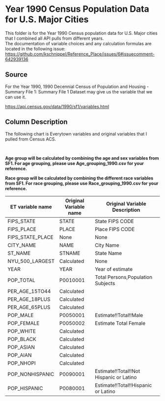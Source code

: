 # Year 1990 Census Population Data for U.S. Major Cities

This folder is for the Year 1990 Census population data for U.S. Major cities that I combined all API pulls from different years.
<Br>
 The documentation of variable choices and any calculation formulas are located in the following issue:
https://github.com/kschnippel/Reference_Place/issues/6#issuecomment-642939136


## Source
For the Year 1990, 1990 Decennial Census of Population and Housing - Summary File 1: Summary File 1 Dataset may give us the variable that we can use it.

https://api.census.gov/data/1990/sf1/variables.html

## Column Description

The following chart is Everytown variables and original variables that I pulled from Census ACS.

<br>

**Age group will be calculated by combining the age and sex variables from SF1. For age grouping, please use Age_grouping_1990.csv for your reference.**
<br>

**Race group will be calculated by combining the different race variables from SF1. For race grouping, please use Race_grouping_1990.csv for your reference.** 
<Br>



ET   variable name | Original Variable name | Original Variable Description
-- | -- | --
FIPS_STATE | STATE | State FIPS CODE
FIPS_PLACE | PLACE | Place FIPS CODE
FIPS_STATE_PLACE | None | None
CITY_NAME | NAME | City Name
ST_NAME | STNAME | State Name
NYU_500_LARGEST | Calculated | None
YEAR | YEAR | Year of estimate
POP_TOTAL | P0010001 | Total Persons,Population Subjects
PER_AGE_15TO44 | Calculated
PER_AGE_18PLUS | Calculated
PER_AGE_65PLUS | Calculated
POP_MALE | P0050001 | Estimate!!Total!!Male
POP_FEMALE | P0050002 | Estimate Total Female
POP_WHITE | Calculated
POP_BLACK | Calculated
POP_ASIAN | Calculated
POP_AIAN | Calculated
POP_NHOPI | Calculated
POP_NONHISPANIC | P0090001 | Estimate!!Total!!Not Hispanic or Latino
POP_HISPANIC | P0080001 | Estimate!!Total!!Hispanic or Latino




